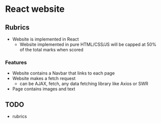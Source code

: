 # React website

## Rubrics

- Website is implemented in React
  - Website implemented in pure HTML/CSS/JS will be capped at 50% of the total marks when scored

### Features

- Website contains a Navbar that links to each page
- Website makes a fetch request
  - can be AJAX, fetch, any data fetching library like Axios or SWR
- Page contains images and text

## TODO

- rubrics
